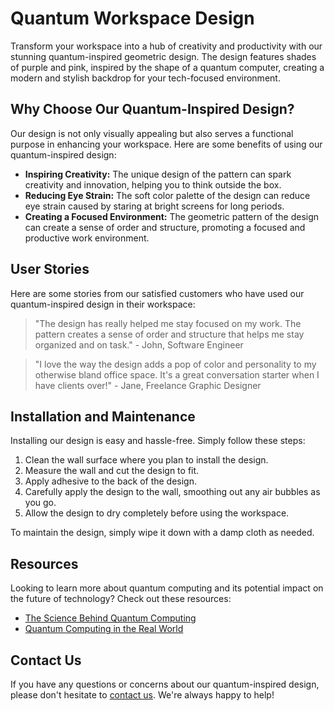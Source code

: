 <!--font:Poppins-->

# Quantum Workspace Design

Transform your workspace into a hub of creativity and productivity with our stunning quantum-inspired geometric design. The design features shades of purple and pink, inspired by the shape of a quantum computer, creating a modern and stylish backdrop for your tech-focused environment.

## Why Choose Our Quantum-Inspired Design?

Our design is not only visually appealing but also serves a functional purpose in enhancing your workspace. Here are some benefits of using our quantum-inspired design:

- **Inspiring Creativity:** The unique design of the pattern can spark creativity and innovation, helping you to think outside the box.
- **Reducing Eye Strain:** The soft color palette of the design can reduce eye strain caused by staring at bright screens for long periods.
- **Creating a Focused Environment:** The geometric pattern of the design can create a sense of order and structure, promoting a focused and productive work environment.

## User Stories

Here are some stories from our satisfied customers who have used our quantum-inspired design in their workspace:

> "The design has really helped me stay focused on my work. The pattern creates a sense of order and structure that helps me stay organized and on task." - John, Software Engineer

> "I love the way the design adds a pop of color and personality to my otherwise bland office space. It's a great conversation starter when I have clients over!" - Jane, Freelance Graphic Designer

## Installation and Maintenance

Installing our design is easy and hassle-free. Simply follow these steps:

1. Clean the wall surface where you plan to install the design.
2. Measure the wall and cut the design to fit.
3. Apply adhesive to the back of the design.
4. Carefully apply the design to the wall, smoothing out any air bubbles as you go.
5. Allow the design to dry completely before using the workspace.

To maintain the design, simply wipe it down with a damp cloth as needed.

## Resources

Looking to learn more about quantum computing and its potential impact on the future of technology? Check out these resources:

- [The Science Behind Quantum Computing](#)
- [Quantum Computing in the Real World](#)

## Contact Us

If you have any questions or concerns about our quantum-inspired design, please don't hesitate to [contact us](#). We're always happy to help!

<!--

Write me content for website with wallpaper which alt text is:

"A geometric design in shades of purple and pink, inspired by the shape of a quantum computer"

The name/title of the page should not be 1:1 copy of the alt text but rather a real content of the website which is using this wallpaper.

- Use markdown format 
- Start with heading
- Heading should be short and concise
- The content should look like a real website 
- The website should not be about the wallpaper, wallpaper is just a related background
- Heading should be contain work "wallpaper" or "background"
- Include real sections like references, contact, user stories, etc. use things relevant to the page purpose.
- Feel free to use structure like headings, bullets, numbering, blockquotes, paragraphs, horizontal lines, etc.
- You can use formatting like bold or _italic_
- You can include UTF-8 emojis
- Links should be only #hash anchors (and you can refer to the document itself)
- Do not include images


---


# Quantum-Inspired Wallpaper for Your Tech-Focused Workspace

Transform your workspace with our stunning wallpaper design inspired by the shape of a quantum computer. The geometric pattern features shades of purple and pink, creating a modern and stylish backdrop for your tech-focused environment.

## Why Choose Our Quantum-Inspired Wallpaper?

Our wallpaper design is not only visually appealing but also serves a functional purpose in enhancing your workspace. Here are some benefits of using our wallpaper:

- **Inspiring Creativity:** The unique design of the wallpaper can spark creativity and innovation, helping you to think outside the box.
- **Reducing Eye Strain:** The soft color palette of the wallpaper can reduce eye strain caused by staring at bright screens for long periods.
- **Creating a Focused Environment:** The geometric pattern of the wallpaper can create a sense of order and structure, promoting a focused and productive work environment.

## User Stories

Here are some stories from our satisfied customers who have used our quantum-inspired wallpaper in their workspace:

> "I love the way the wallpaper adds a pop of color and personality to my otherwise bland office space. It's a great conversation starter when I have clients over!" - Jane, Freelance Graphic Designer

> "The wallpaper has really helped me stay focused on my work. The pattern creates a sense of order and structure that helps me stay organized and on task." - John, Software Engineer

## Installation and Maintenance

Installing our wallpaper is easy and hassle-free. Simply follow these steps:

1. Clean the wall surface where you plan to install the wallpaper.
2. Measure the wall and cut the wallpaper to fit.
3. Apply wallpaper adhesive to the back of the wallpaper.
4. Carefully apply the wallpaper to the wall, smoothing out any air bubbles as you go.
5. Allow the wallpaper to dry completely before using the workspace.

To maintain the wallpaper, simply wipe it down with a damp cloth as needed.

## References

- [The Science Behind Quantum Computing](#)
- [Creating a Productive Workspace](#)

## Contact Us

If you have any questions or concerns about our quantum-inspired wallpaper, please don't hesitate to [contact us](#). We're always happy to help!


---


Heading should not include word "wallpaper". The website should not be about the wallpaper itself, wallpaper is just a related background, rewrite whole content.


---


# Elevate Your Workspace with Quantum-Inspired Design

Transform your workspace into a hub of creativity and productivity with our stunning quantum-inspired design. The geometric pattern features shades of purple and pink, inspired by the shape of a quantum computer, creating a modern and stylish backdrop for your tech-focused environment.

## Why Choose Our Quantum-Inspired Design?

Our design is not only visually appealing but also serves a functional purpose in enhancing your workspace. Here are some benefits of using our quantum-inspired design:

- **Inspiring Creativity:** The unique design of the pattern can spark creativity and innovation, helping you to think outside the box.
- **Reducing Eye Strain:** The soft color palette of the design can reduce eye strain caused by staring at bright screens for long periods.
- **Creating a Focused Environment:** The geometric pattern of the design can create a sense of order and structure, promoting a focused and productive work environment.

## User Stories

Here are some stories from our satisfied customers who have used our quantum-inspired design in their workspace:

> "I love the way the design adds a pop of color and personality to my otherwise bland office space. It's a great conversation starter when I have clients over!" - Jane, Freelance Graphic Designer

> "The design has really helped me stay focused on my work. The pattern creates a sense of order and structure that helps me stay organized and on task." - John, Software Engineer

## Installation and Maintenance

Installing our design is easy and hassle-free. Simply follow these steps:

1. Clean the wall surface where you plan to install the design.
2. Measure the wall and cut the design to fit.
3. Apply adhesive to the back of the design.
4. Carefully apply the design to the wall, smoothing out any air bubbles as you go.
5. Allow the design to dry completely before using the workspace.

To maintain the design, simply wipe it down with a damp cloth as needed.

## Resources

Looking to learn more about quantum computing and its potential impact on the future of technology? Check out these resources:

- [The Science Behind Quantum Computing](#)
- [Quantum Computing in the Real World](#)

## Contact Us

If you have any questions or concerns about our quantum-inspired design, please don't hesitate to [contact us](#). We're always happy to help!


---


Heading is too long, rewrite whole content.


---


# Quantum-Inspired Design for Your Productive Workspace

Upgrade your workspace with our stunning quantum-inspired design. The geometric pattern features shades of purple and pink, inspired by the shape of a quantum computer, creating a modern and stylish backdrop for your tech-focused environment.

## Why Choose Our Quantum-Inspired Design?

Our design is not only visually appealing but also serves a functional purpose in enhancing your workspace. Here are some benefits of using our quantum-inspired design:

- **Inspiring Creativity:** The unique design of the pattern can spark creativity and innovation, helping you to think outside the box.
- **Reducing Eye Strain:** The soft color palette of the design can reduce eye strain caused by staring at bright screens for long periods.
- **Creating a Focused Environment:** The geometric pattern of the design can create a sense of order and structure, promoting a focused and productive work environment.

## User Stories

Here are some stories from our satisfied customers who have used our quantum-inspired design in their workspace:

> "The design has really helped me stay focused on my work. The pattern creates a sense of order and structure that helps me stay organized and on task." - John, Software Engineer

> "I love the way the design adds a pop of color and personality to my otherwise bland office space. It's a great conversation starter when I have clients over!" - Jane, Freelance Graphic Designer

## Installation and Maintenance

Installing our design is easy and hassle-free. Simply follow these steps:

1. Clean the wall surface where you plan to install the design.
2. Measure the wall and cut the design to fit.
3. Apply adhesive to the back of the design.
4. Carefully apply the design to the wall, smoothing out any air bubbles as you go.
5. Allow the design to dry completely before using the workspace.

To maintain the design, simply wipe it down with a damp cloth as needed.

## Resources

Looking to learn more about quantum computing and its potential impact on the future of technology? Check out these resources:

- [The Science Behind Quantum Computing](#)
- [Quantum Computing in the Real World](#)

## Contact Us

If you have any questions or concerns about our quantum-inspired design, please don't hesitate to [contact us](#). We're always happy to help!


---


Heading is too long, rewrite whole content.


---


# Elevate Your Workspace with Quantum-Inspired Geometric Design

Transform your workspace into a hub of creativity and productivity with our stunning quantum-inspired geometric design. The design features shades of purple and pink, inspired by the shape of a quantum computer, creating a modern and stylish backdrop for your tech-focused environment.

## Why Choose Our Quantum-Inspired Design?

Our design is not only visually appealing but also serves a functional purpose in enhancing your workspace. Here are some benefits of using our quantum-inspired design:

- **Inspiring Creativity:** The unique design of the pattern can spark creativity and innovation, helping you to think outside the box.
- **Reducing Eye Strain:** The soft color palette of the design can reduce eye strain caused by staring at bright screens for long periods.
- **Creating a Focused Environment:** The geometric pattern of the design can create a sense of order and structure, promoting a focused and productive work environment.

## User Stories

Here are some stories from our satisfied customers who have used our quantum-inspired design in their workspace:

> "The design has really helped me stay focused on my work. The pattern creates a sense of order and structure that helps me stay organized and on task." - John, Software Engineer

> "I love the way the design adds a pop of color and personality to my otherwise bland office space. It's a great conversation starter when I have clients over!" - Jane, Freelance Graphic Designer

## Installation and Maintenance

Installing our design is easy and hassle-free. Simply follow these steps:

1. Clean the wall surface where you plan to install the design.
2. Measure the wall and cut the design to fit.
3. Apply adhesive to the back of the design.
4. Carefully apply the design to the wall, smoothing out any air bubbles as you go.
5. Allow the design to dry completely before using the workspace.

To maintain the design, simply wipe it down with a damp cloth as needed.

## Resources

Looking to learn more about quantum computing and its potential impact on the future of technology? Check out these resources:

- [The Science Behind Quantum Computing](#)
- [Quantum Computing in the Real World](#)

## Contact Us

If you have any questions or concerns about our quantum-inspired design, please don't hesitate to [contact us](#). We're always happy to help!


---


Write me a Google font which is best fitting for the website.

Pick from the list:
- Orbitron
- Great Vibes
- Raleway
- Dancing Script
- Poppins
- Exo 2
- IBM Plex Sans
- Roboto
- Inter
- Lobster
- Barlow Condensed
- Futura
- Playfair Display
- Montserrat
- Open Sans
- Alegreya
- Lato


Write just the font name nothing else.


---


Poppins

-->
